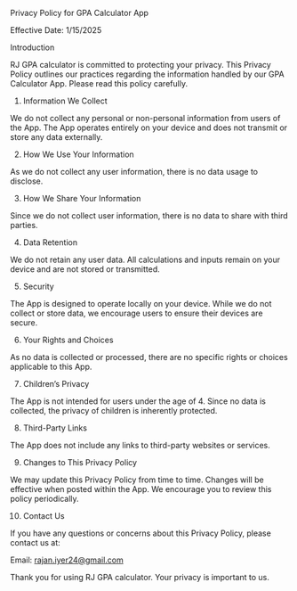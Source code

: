 Privacy Policy for GPA Calculator App

Effective Date: 1/15/2025

Introduction

RJ GPA calculator is committed to protecting your privacy. This Privacy Policy outlines our practices regarding the information handled by our GPA Calculator App. Please read this policy carefully.

1. Information We Collect

We do not collect any personal or non-personal information from users of the App. The App operates entirely on your device and does not transmit or store any data externally.

2. How We Use Your Information

As we do not collect any user information, there is no data usage to disclose.

3. How We Share Your Information

Since we do not collect user information, there is no data to share with third parties.

4. Data Retention

We do not retain any user data. All calculations and inputs remain on your device and are not stored or transmitted.

5. Security

The App is designed to operate locally on your device. While we do not collect or store data, we encourage users to ensure their devices are secure.

6. Your Rights and Choices

As no data is collected or processed, there are no specific rights or choices applicable to this App.

7. Children’s Privacy

The App is not intended for users under the age of 4. Since no data is collected, the privacy of children is inherently protected.

8. Third-Party Links

The App does not include any links to third-party websites or services.

9. Changes to This Privacy Policy

We may update this Privacy Policy from time to time. Changes will be effective when posted within the App. We encourage you to review this policy periodically.

10. Contact Us

If you have any questions or concerns about this Privacy Policy, please contact us at:

Email: rajan.iyer24@gmail.com

Thank you for using RJ GPA calculator. Your privacy is important to us.
